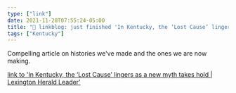 ```yaml
---
type: ["link"]
date: 2021-11-28T07:55:24-05:00
title: "🔗 linkblog: just finished 'In Kentucky, the ‘Lost Cause’ lingers as a new myth takes hold | Lexington Herald Leader'"
tags: ["Kentucky"]
---
```

Compelling article on histories we've made and the ones we are now making.
 
[link to 'In Kentucky, the ‘Lost Cause’ lingers as a new myth takes hold | Lexington Herald Leader'](https://www.kentucky.com/news/politics-government/article252983683.html)

